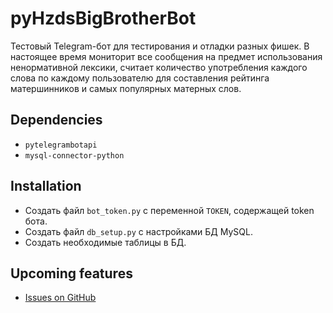 # pyHzdsBigBrotherBot
Тестовый Telegram-бот для тестирования и отладки разных фишек.
В настоящее время мониторит все сообщения на предмет
использования ненормативной лексики, считает количество
употребления каждого слова по каждому пользователю для составления
рейтинга матершинников и самых популярных матерных слов.

## Dependencies
- `pytelegrambotapi`
- `mysql-connector-python`

## Installation
- Создать файл `bot_token.py` с переменной `TOKEN`, содержащей
token бота.
- Создать файл `db_setup.py` с настройками БД MySQL.
- Создать необходимые таблицы в БД.

## Upcoming features
- [Issues on GitHub](https://github.com/hazadus/pyHzdsBigBrotherBot/issues)